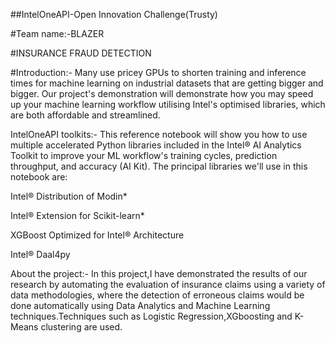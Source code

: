 
##IntelOneAPI-Open Innovation Challenge(Trusty)

#Team name:-BLAZER

#INSURANCE FRAUD DETECTION

#Introduction:- Many use pricey GPUs to shorten training and inference times for machine learning on industrial datasets that are getting bigger and bigger. Our project's demonstration will demonstrate how you may speed up your machine learning workflow utilising Intel's optimised libraries, which are both affordable and streamlined.

IntelOneAPI toolkits:- This reference notebook will show you how to use multiple accelerated Python libraries included in the Intel® AI Analytics Toolkit to improve your ML workflow's training cycles, prediction throughput, and accuracy (AI Kit). The principal libraries we'll use in this notebook are:

Intel® Distribution of Modin*

Intel® Extension for Scikit-learn*

XGBoost Optimized for Intel® Architecture

Intel® Daal4py

About the project:- In this project,I have demonstrated the results of our research by automating the evaluation of insurance claims using a variety of data methodologies, where the detection of erroneous claims would be done automatically using Data Analytics and Machine Learning techniques.Techniques such as Logistic Regression,XGboosting and K-Means clustering are used.
